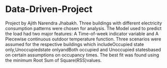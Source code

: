 Data-Driven-Project
===================
Project by Ajith Narendra Jhabakh.
Three buildings with different electricity consumption patterns were chosen for analysis.
The Model used to predict the load had two major features:
A Time-of-week indicator variable and 
A Piecewise continuous outdoor temperature function.
Three scenarios were assumed for the respective buildings which includeOccupied state only,Unoccupiedstate onlyandBoth occupied and Unoccupied statesbased on certain assumptions on occupancy times.
The best fit was found using the minimum Root Sum of Square(RSS)values.
